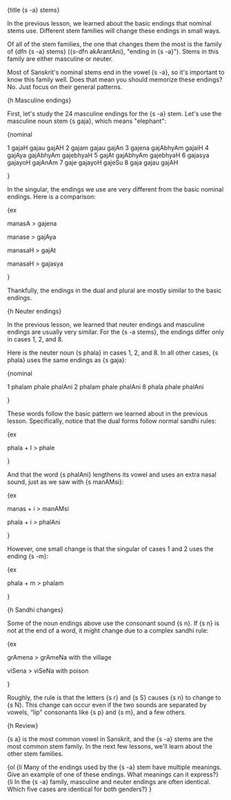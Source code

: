 {title {s -a} stems}

In the previous lesson, we learned about the basic endings that nominal stems
use. Different stem families will change these endings in small ways.

Of all of the stem families, the one that changes them the most is the family
of {dfn {s -a} stems} ({s-dfn akArantAni}, "ending in {s -a}"). Stems in this
family are either masculine or neuter. 

Most of Sanskrit's nominal stems end in the vowel {s -a}, so it's important to
know this family well. Does that mean you should memorize these endings? No.
Just focus on their general patterns.


{h Masculine endings}

First, let's study the 24 masculine endings for the {s -a} stem. Let's use the
masculine noun stem {s gaja}, which means "elephant":

{nominal

1 gajaH gajau gajAH
2 gajam gajau gajAn
3 gajena gajAbhyAm gajaiH
4 gajAya gajAbhyAm gajebhyaH
5 gajAt gajAbhyAm gajebhyaH
6 gajasya gajayoH gajAnAm
7 gaje gajayoH gajeSu
8 gaja gajau gajAH

}

In the singular, the endings we use are very different from the basic nominal
endings. Here is a comparison:

{ex

manasA > gajena

manase > gajAya

manasaH > gajAt

manasaH > gajasya

}

Thankfully, the endings in the dual and plural are mostly similar to the basic
endings.


{h Neuter endings}

In the previous lesson, we learned that neuter endings and masculine endings
are usually very similar. For the {s -a stems}, the endings differ only in
cases 1, 2, and 8.

Here is the neuter noun {s phala} in cases 1, 2, and 8. In all other cases, {s
phala} uses the same endings as {s gaja}:

{nominal

1 phalam phale phalAni
2 phalam phale phalAni
8 phala phale phalAni

}

These words follow the basic pattern we learned about in the previous lesson.
Specifically, notice that the dual forms follow normal sandhi rules:

{ex

phala + I > phale

}

And that the word {s phalAni} lengthens its vowel and uses an extra nasal
sound, just as we saw with {s manAMsi}:

{ex

manas + i > manAMsi

phala + i > phalAni

}

However, one small change is that the singular of cases 1 and 2 uses the ending
{s -m}:

{ex

phala + m > phalam

}


{h Sandhi changes}

Some of the noun endings above use the consonant sound {s n}. If {s n} is not
at the end of a word, it might change due to a complex sandhi rule:

{ex

grAmena > grAmeNa
with the village

viSena > viSeNa
with poison

}

Roughly, the rule is that the letters {s r} and {s S} causes {s n} to change to
{s N}. This change can occur even if the two sounds are separated by vowels,
&ldquo;lip" consonants like {s p} and {s m}, and a few others.


{h Review}

{s a} is the most common vowel in Sanskrit, and the {s -a} stems are the most
common stem family. In the next few lessons, we'll learn about the other stem
families.

{ol
    {li Many of the endings used by the {s -a} stem have multiple meanings.
    Give an example of one of these endings. What meanings can it express?}
    {li In the {s -a} family, masculine and neuter endings are often identical.
    Which five cases are identical for both genders?}
}
